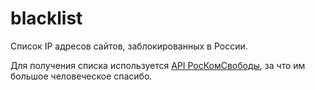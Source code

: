 # blacklist
Список IP адресов сайтов, заблокированных в России.

Для получения списка используется [API РосКомСвободы](https://reestr.rublacklist.net/article/api), за что им большое человеческое спасибо.
